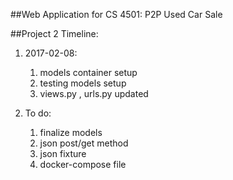 ##Web Application for CS 4501: P2P Used Car Sale

##Project 2 Timeline:

1. 2017-02-08:
    1. models container setup
    2. testing models setup
    3. views.py , urls.py updated

2. To do:
    1. finalize models
    2. json post/get method
    3. json fixture
    4. docker-compose file
